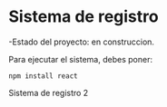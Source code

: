 <h1>Sistema de registro</h1>

-Estado del proyecto: en construccion.

Para ejecutar el sistema, debes poner:

````npm install react````

Sistema de registro 2
